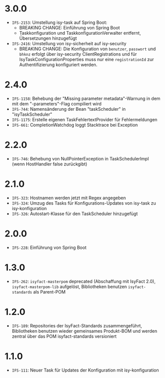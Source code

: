 # 3.0.0
- `IFS-2153`: Umstellung isy-task auf Spring Boot:
    * BREAKING CHANGE: Einführung von Spring Boot
    * Taskkonfiguration und TaskkonfigurationVerwalter entfernt, Übersetzungen hinzugefügt
- `IFS-2416`: Umstellung von isy-sicherheit auf isy-security
    * BREAKING CHANGE: Die Konfiguration von `benutzer`, `passwort` und `bhknz` erfolgt über isy-security ClientRegistrations und für IsyTaskConfigurationProperties muss nur eine `registrationId` zur Authentifizierung konfiguriert werden.

# 2.4.0
- `IFS-1158`: Behebung der "Missing parameter metadata"-Warnung in dem mit dem "-parameters"-Flag compiliert wird
- `IFS-744`: Namensänderung der Bean "taskScheduler" in "isyTaskScheduler"
- `IFS-1175`: Erstelle eigenen TaskFehlertextProvider für Fehlermeldungen
- `IFS-661`: CompletionWatchdog loggt Stacktrace bei Exception

# 2.2.0
- `IFS-746`: Behebung von NullPointerException in TaskSchedulerImpl (wenn HostHandler false zurückgibt)

# 2.1.0
- `IFS-323`: Hostnamen werden jetzt mit Regex angegeben
- `IFS-324`: Umzug des Tasks für Konfigurations-Updates von isy-task zu isy-konfiguration
- `IFS-326`: Autostart-Klasse für den TaskScheduler hinzugefügt

# 2.0.0
- `IFS-228`: Einführung von Spring Boot

# 1.3.0
- `IFS-262`: `isyfact-masterpom` deprecated (Abschaffung mit IsyFact 2.0), `isyfact-masterpom-lib` aufgelöst, Bibliotheken benutzen `isyfact-standards` als Parent-POM

# 1.2.0
- `IFS-189`: Repositories der IsyFact-Standards zusammengeführt, Bibliotheken benutzen wieder gemeinsames Produkt-BOM und werden zentral über das POM isyfact-standards versioniert

# 1.1.0
- `IFS-111`: Neuer Task für Updates der Konfiguration mit isy-konfiguration
